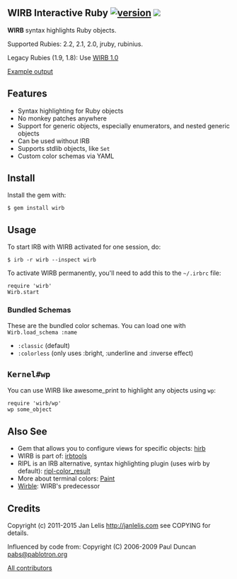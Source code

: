 ## WIRB Interactive Ruby [![version](https://badge.fury.io/rb/wirb.svg)](http://badge.fury.io/rb/wirb) [<img src="https://travis-ci.org/janlelis/wirb.png" />](https://travis-ci.org/janlelis/wirb)

**WIRB** syntax highlights Ruby objects.

Supported Rubies: 2.2, 2.1, 2.0, jruby, rubinius.

Legacy Rubies (1.9, 1.8): Use [WIRB 1.0](https://github.com/janlelis/wirb/tree/1.0.3)

[Example output](https://travis-ci.org/janlelis/wirb/jobs/56299603)


## Features

* Syntax highlighting for Ruby objects
* No monkey patches anywhere
* Support for generic objects, especially enumerators, and nested generic
  objects
* Can be used without IRB
* Supports stdlib objects, like `Set`
* Custom color schemas via YAML

## Install

Install the gem with:

    $ gem install wirb

## Usage

To start IRB with WIRB activated for one session, do:

    $ irb -r wirb --inspect wirb

To activate WIRB permanently, you'll need to add this to the `~/.irbrc` file:

    require 'wirb'
    Wirb.start

### Bundled Schemas

These are the bundled color schemas. You can load one with `Wirb.load_schema
:name`

* `:classic` (default)
* `:colorless` (only uses :bright, :underline and :inverse effect)


## `Kernel#wp`

You can use WIRB like awesome_print to highlight any objects using `wp`:

    require 'wirb/wp'
    wp some_object

## Also See

* Gem that allows you to configure views for specific objects:
  [hirb](https://github.com/cldwalker/hirb)
* WIRB is part of: [irbtools](https://github.com/janlelis/irbtools)
* RIPL is an IRB alternative, syntax highlighting plugin (uses wirb by
  default):
  [ripl-color_result](https://github.com/janlelis/ripl-color_result)
* More about terminal colors: [Paint](https://github.com/janlelis/paint)
* [Wirble](http://pablotron.org/software/wirble/): WIRB's predecessor


## Credits

Copyright (c) 2011-2015 Jan Lelis <http://janlelis.com> see COPYING for
details.

Influenced by code from: Copyright (C) 2006-2009 Paul Duncan
<pabs@pablotron.org>

[All contributors](https://github.com/janlelis/wirb/contributors)
